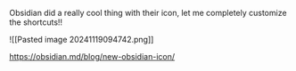 Obsidian did a really cool thing with their icon, let me completely customize the shortcuts!!

![[Pasted image 20241119094742.png]]

https://obsidian.md/blog/new-obsidian-icon/ 
